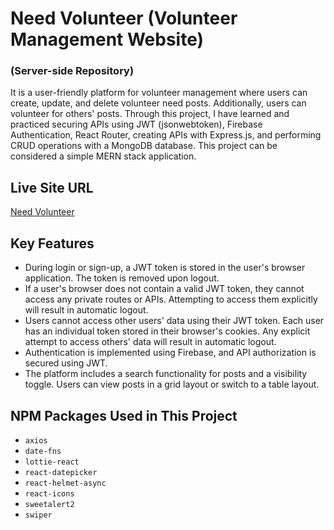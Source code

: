 # Need Volunteer (Volunteer Management Website)

### (Server-side Repository)

It is a user-friendly platform for volunteer management where users can create, update, and delete volunteer need posts. Additionally, users can volunteer for others' posts. Through this project, I have learned and practiced securing APIs using JWT (jsonwebtoken), Firebase Authentication, React Router, creating APIs with Express.js, and performing CRUD operations with a MongoDB database. This project can be considered a simple MERN stack application.

## Live Site URL
[Need Volunteer](https://need-volunteer-40.netlify.app/)

## Key Features
- During login or sign-up, a JWT token is stored in the user's browser application. The token is removed upon logout.
- If a user's browser does not contain a valid JWT token, they cannot access any private routes or APIs. Attempting to access them explicitly will result in automatic logout.
- Users cannot access other users' data using their JWT token. Each user has an individual token stored in their browser's cookies. Any explicit attempt to access others' data will result in automatic logout.
- Authentication is implemented using Firebase, and API authorization is secured using JWT.
- The platform includes a search functionality for posts and a visibility toggle. Users can view posts in a grid layout or switch to a table layout.

## NPM Packages Used in This Project
- `axios`
- `date-fns`
- `lottie-react`
- `react-datepicker`
- `react-helmet-async`
- `react-icons`
- `sweetalert2`
- `swiper`
